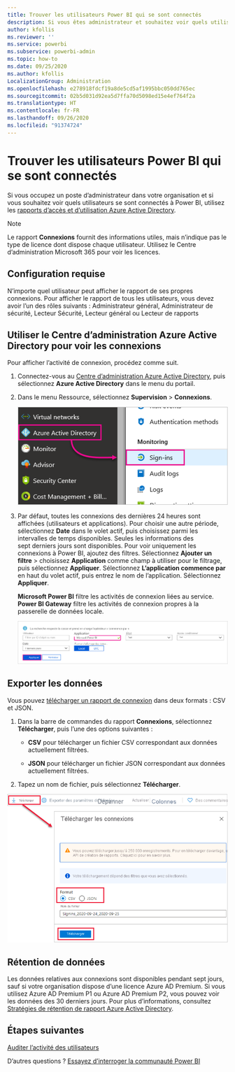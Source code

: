 ```yaml
---
title: Trouver les utilisateurs Power BI qui se sont connectés
description: Si vous êtes administrateur et souhaitez voir quels utilisateurs se sont connectés à Power BI, vous pouvez utiliser les rapports d’accès et d’utilisation Azure Active Directory.
author: kfollis
ms.reviewer: ''
ms.service: powerbi
ms.subservice: powerbi-admin
ms.topic: how-to
ms.date: 09/25/2020
ms.author: kfollis
LocalizationGroup: Administration
ms.openlocfilehash: e278918fdcf19a8de5cd5af1995bbc050dd765ec
ms.sourcegitcommit: 02b5d031d92ea5d7ffa70d5098ed15e4ef764f2a
ms.translationtype: HT
ms.contentlocale: fr-FR
ms.lasthandoff: 09/26/2020
ms.locfileid: "91374724"
---
```

# <a name="find-power-bi-users-that-have-signed-in"></a>Trouver les utilisateurs Power BI qui se sont connectés

Si vous occupez un poste d’administrateur dans votre organisation et si vous souhaitez voir quels utilisateurs se sont connectés à Power BI, utilisez les [rapports d’accès et d’utilisation Azure Active Directory](/azure/active-directory/reports-monitoring/concept-sign-ins).

> [!NOTE]
> Le rapport **Connexions** fournit des informations utiles, mais n’indique pas le type de licence dont dispose chaque utilisateur. Utilisez le Centre d’administration Microsoft 365 pour voir les licences.

## <a name="requirements"></a>Configuration requise

N’importe quel utilisateur peut afficher le rapport de ses propres connexions. Pour afficher le rapport de tous les utilisateurs, vous devez avoir l’un des rôles suivants : Administrateur général, Administrateur de sécurité, Lecteur Sécurité, Lecteur général ou Lecteur de rapports

## <a name="use-the-azure-active-directory-admin-center-to-view-sign-ins"></a>Utiliser le Centre d’administration Azure Active Directory pour voir les connexions

Pour afficher l’activité de connexion, procédez comme suit.

1. Connectez-vous au [Centre d’administration Azure Active Directory](https://aad.portal.azure.com), puis sélectionnez **Azure Active Directory** dans le menu du portail.

1. Dans le menu Ressource, sélectionnez **Supervision** > **Connexions**.
   
    ![Capture d’écran du centre d’administration Azure Active Directory avec l’option Connexions mise en évidence.](media/service-admin-access-usage/azure-portal-sign-ins.png)

1. Par défaut, toutes les connexions des dernières 24 heures sont affichées (utilisateurs et applications). Pour choisir une autre période, sélectionnez **Date** dans le volet actif, puis choisissez parmi les intervalles de temps disponibles. Seules les informations des sept derniers jours sont disponibles. Pour voir uniquement les connexions à Power BI, ajoutez des filtres. Sélectionnez **Ajouter un filtre** > choisissez **Application** comme champ à utiliser pour le filtrage, puis sélectionnez **Appliquer**. Sélectionnez **L’application commence par** en haut du volet actif, puis entrez le nom de l’application. Sélectionnez **Appliquer**.

    **Microsoft Power BI** filtre les activités de connexion liées au service. **Power BI Gateway** filtre les activités de connexion propres à la passerelle de données locale.
   
    ![Capture d’écran du filtre Connexions avec le champ Applications mis en surbrillance.](media/service-admin-access-usage/sign-in-filter.png)

## <a name="export-the-data"></a>Exporter les données

Vous pouvez [télécharger un rapport de connexion](/azure/active-directory/reports-monitoring/quickstart-download-sign-in-report) dans deux formats : CSV et JSON.

1. Dans la barre de commandes du rapport **Connexions**, sélectionnez **Télécharger**, puis l’une des options suivantes :

   * **CSV** pour télécharger un fichier CSV correspondant aux données actuellement filtrées.

   * **JSON** pour télécharger un fichier JSON correspondant aux données actuellement filtrées.

2. Tapez un nom de fichier, puis sélectionnez **Télécharger**.

![Capture d’écran de l’exportation de données avec l’option Télécharger mise en surbrillance.](media/service-admin-access-usage/download-sign-in-data-csv.png)

## <a name="data-retention"></a>Rétention de données

Les données relatives aux connexions sont disponibles pendant sept jours, sauf si votre organisation dispose d’une licence Azure AD Premium. Si vous utilisez Azure AD Premium P1 ou Azure AD Premium P2, vous pouvez voir les données des 30 derniers jours. Pour plus d’informations, consultez [Stratégies de rétention de rapport Azure Active Directory](/azure/active-directory/reports-monitoring/reference-reports-data-retention).

## <a name="next-steps"></a>Étapes suivantes

[Auditer l’activité des utilisateurs](service-admin-auditing.md)

D’autres questions ? [Essayez d’interroger la communauté Power BI](https://community.powerbi.com/)